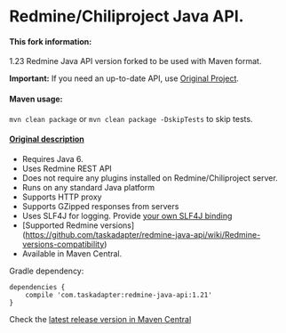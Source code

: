 # Redmine/Chiliproject Java API.

#### This fork information:
1.23 Redmine Java API version forked to be used with Maven format.

**Important:**
If you need an up-to-date API, use [Original Project](https://github.com/taskadapter/redmine-java-api).

#### Maven usage:
`mvn clean package` or `mvn clean package -DskipTests` to skip tests.

#### [Original description](https://github.com/taskadapter/redmine-java-api)

* Requires Java 6.
* Uses Redmine REST API
* Does not require any plugins installed on Redmine/Chiliproject server.
* Runs on any standard Java platform
* Supports HTTP proxy
* Supports GZipped responses from servers
* Uses SLF4J for logging. Provide [your own SLF4J binding](http://www.slf4j.org/codes.html#StaticLoggerBinder)
* [Supported Redmine versions] (https://github.com/taskadapter/redmine-java-api/wiki/Redmine-versions-compatibility)
* Available in Maven Central.

Gradle dependency:

    dependencies {
        compile 'com.taskadapter:redmine-java-api:1.21'
    }

Check the [latest release version in Maven Central](http://search.maven.org/#search%7Cgav%7C1%7Cg%3A%22com.taskadapter%22%20AND%20a%3A%22redmine-java-api%22)
